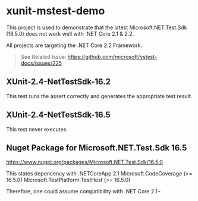 # xunit-mstest-demo

This project is used to demonstrate that the latest Microsoft.NET.Test.Sdk (16.5.0) does not work well with .NET Core 2.1 & 2.2.

All projects are targeting the .NET Core 2.2 Framework.

> See Related Issue: https://github.com/microsoft/vstest-docs/issues/225

## XUnit-2.4-NetTestSdk-16.2
This test runs the assert correctly and generates the appropriate test result.

## XUnit-2.4-NetTestSdk-16.5
This test never executes.

## Nuget Package for Microsoft.NET.Test.Sdk 16.5
https://www.nuget.org/packages/Microsoft.NET.Test.Sdk/16.5.0

This states depencency with
 .NETCoreApp 2.1
Microsoft.CodeCoverage (>= 16.5.0)
Microsoft.TestPlatform.TestHost (>= 16.5.0)

Therefore, one could assume compatibility with .NET Core 2.1+
